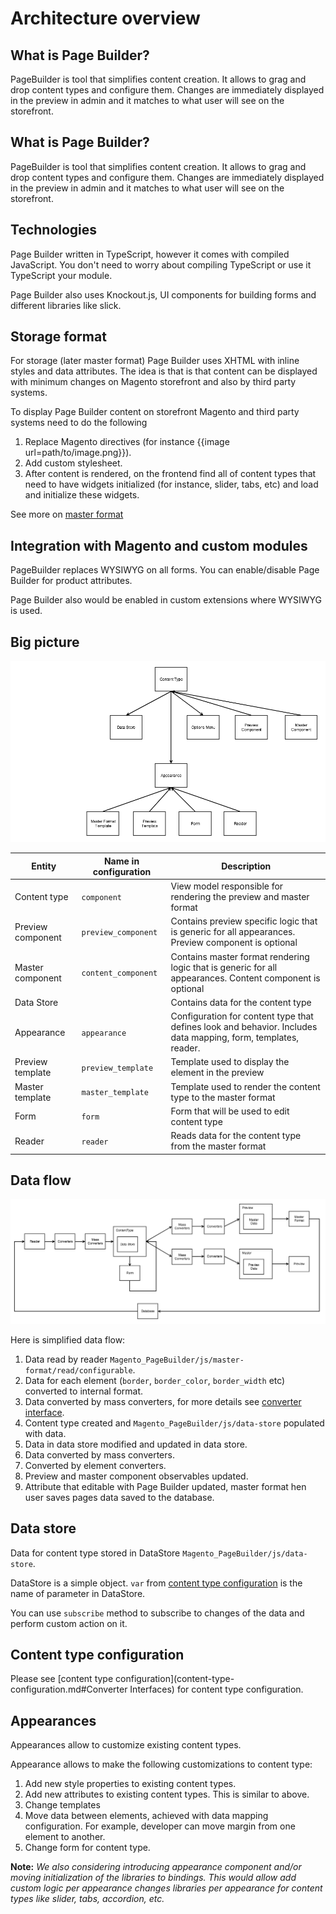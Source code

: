 # Architecture overview

## What is Page Builder?

PageBuilder is tool that simplifies content creation. It allows to grag and drop content types and configure them. Changes are immediately displayed in the preview in admin and it matches to what user will see on the storefront.

## What is Page Builder?

PageBuilder is tool that simplifies content creation. It allows to grag and drop content types and configure them. Changes are immediately displayed in the preview in admin and it matches to what user will see on the storefront.

## Technologies

Page Builder written in TypeScript, however it comes with compiled JavaScript. You don't need to worry about compiling TypeScript or use it TypeScript your module.

Page Builder also uses Knockout.js, UI components for building forms and different libraries like slick.

## Storage format 

For storage (later master format) Page Builder uses XHTML with inline styles and data attributes. The idea is that is that content can be displayed with minimum changes on Magento storefront and also by third party systems.

To display Page Builder content on storefront Magento and third party systems need to do the following

1. Replace Magento directives (for instance {{image url=path/to/image.png}}).
2. Add custom stylesheet.
3. After content is rendered, on the frontend find all of content types that need to have widgets initialized (for instance, slider, tabs, etc) and load and initialize these widgets.

See more on [master format](master-format.md)

## Integration with Magento and custom modules

PageBuilder replaces WYSIWYG on all forms. You can enable/disable Page Builder for product attributes.

Page Builder also would be enabled in custom extensions where WYSIWYG is used.

## Big picture

![Page Builder big picture](images/big-picture.png)

| Entity            | Name in configuration | Description                                                                                                    |
| ----------------- | --------------------- | -------------------------------------------------------------------------------------------------------------- |
| Content type      | `component`           | View model responsible for rendering the preview and master format                                             |
| Preview component | `preview_component`   | Contains preview specific logic that is generic for all appearances. Preview component is optional             |
| Master component  | `content_component`   | Contains master format rendering logic that is generic for all appearances. Content component is optional      |
| Data Store        |                       | Contains data for the content type                                                                             |
| Appearance        | `appearance`          | Configuration for content type that defines look and behavior. Includes data mapping, form, templates, reader. |
| Preview template  | `preview_template`    | Template used to display the element in the preview                                                            |
| Master template   | `master_template`     | Template used to render the content type to the master format                                                  |
| Form              | `form`                | Form that will be used to edit content type                                                                    |
| Reader            | `reader`              | Reads data for the content type from the master format                                                         |

## Data flow

![Page Builder data flow](images/data-flow.png)

Here is simplified data flow:
1. Data read by reader `Magento_PageBuilder/js/master-format/read/configurable`.
2. Data for each element (`border`, `border_color`, `border_width` etc) converted to internal format.
3. Data converted by mass converters, for more details see [converter interface](content-type-configuration.md).
4. Content type created and `Magento_PageBuilder/js/data-store` populated with data.
5. Data in data store modified and updated in data store.
6. Data converted by mass converters.
7. Converted by element converters.
8. Preview and master component observables updated.
9. Attribute that editable with Page Builder updated, master format hen user saves pages data saved to the database.

## Data store

Data for content type stored in DataStore `Magento_PageBuilder/js/data-store`.

DataStore is a simple object. `var` from [content type configuration](content-type-configuration.md) is the name of parameter in DataStore.

You can use `subscribe` method to subscribe to changes of the data and perform custom action on it.

## Content type configuration

Please see [content type configuration](content-type-configuration.md#Converter Interfaces) for content type configuration.

## Appearances

Appearances allow to customize existing content types.

Appearance allows to make the following customizations to content type:
1. Add new style properties to existing content types.
2. Add new attributes to existing content types. This is similar to above.
3. Change templates
4. Move data between elements, achieved with data mapping configuration. For example, developer can move margin from one element to another.
5. Change form for content type.

**Note:**
*We also considering introducing appearance component and/or moving initialization of the libraries to bindings. This would allow add custom logic per appearance changes libraries per appearance for content types like slider, tabs, accordion, etc.*

